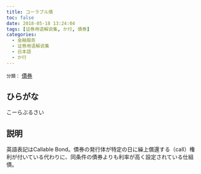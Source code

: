 ```yaml
---
title: コーラブル債
toc: false
date: 2018-05-18 13:24:04
tags: [证券用语解说集, か行, 債券]
categories:
  - 金融服务
  - 证券用语解说集
  - 日本語
  - か行
---
```


`分類：` [債券](/tags/債券/)

## ひらがな

こーらぶるさい

## 説明

英語表記はCallable Bond。債券の発行体が特定の日に繰上償還する（call）権利が付いている代わりに、同条件の債券よりも利率が高く設定されている仕組債。
